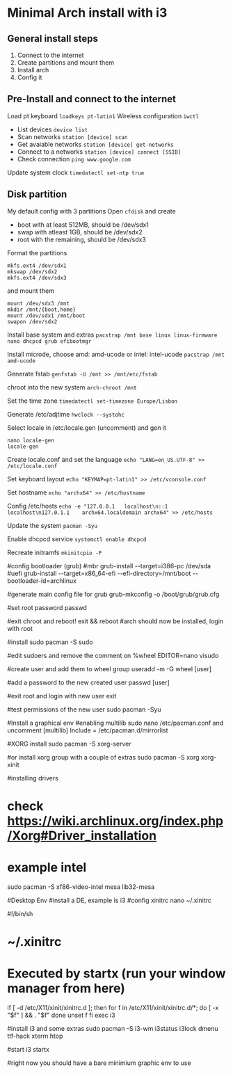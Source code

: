 # Minimal Arch install with i3
## General install steps
1. Connect to the internet
2. Create partitions and mount them
3. Install arch 
4. Config it

## Pre-Install and connect to the internet
Load pt keyboard
``` loadkeys pt-latin1 ```
Wireless configuration
```iwctl ```
* List devices
```device list```
* Scan networks
```station [device] scan```
* Get avaiable networks
```station [device] get-networks```
* Connect to a networks
```station [device] connect [SSID]```
* Check connection
```ping www.google.com```

Update system clock
```timedatectl set-ntp true```

## Disk partition
My default config with 3 partitions
Open ```cfdisk``` and create
* boot with at least 512MB, should be /dev/sdx1
* swap with atleast 1GB, should be /dev/sdx2
* root with the remaining, should be /dev/sdx3

Format the partitions 
```
mkfs.ext4 /dev/sdx1
mkswap /dev/sdx2
mkfs.ext4 /dev/sdx3
``` 
and mount them
```
mount /dev/sdx3 /mnt
mkdir /mnt/{boot,home}
mount /dev/sdx1 /mnt/boot
swapon /dev/sdx2 
```
Install base system and extras 
```pacstrap /mnt base linux linux-firmware nano dhcpcd grub efibootmgr```

Install microde, choose amd: amd-ucode or intel: intel-ucode
```pacstrap /mnt amd-ucode```

Generate fstab
```genfstab -U /mnt >> /mnt/etc/fstab```

chroot into the new system
```arch-chroot /mnt```

Set the time zone
```timedatectl set-timezone Europe/Lisbon```

Generate /etc/adjtime
```hwclock --systohc```

Select locale in /etc/locale.gen (uncomment) and gen it
```
nano locale-gen
locale-gen
```
Create locale.conf and set the language
```echo "LANG=en_US.UTF-8" >> /etc/locale.conf```

Set keyboard layout
```echo "KEYMAP=pt-latin1" >> /etc/vconsole.conf```

Set hostname
```echo "archx64" >> /etc/hostname```

Config /etc/hosts
```echo -e "127.0.0.1	localhost\n::1		localhost\n127.0.1.1	archx64.localdomain	archx64" >> /etc/hosts```

Update the system
```pacman -Syu```

Enable dhcpcd service
```systemctl enable dhcpcd```

Recreate initramfs
```mkinitcpio -P```

#config bootloader (grub)
#mbr
grub-install --target=i386-pc /dev/sda
#uefi
grub-install --target=x86_64-efi --efi-directory=/mnt/boot --bootloader-id=archlinux

#generate main config file for grub
grub-mkconfig -o /boot/grub/grub.cfg

#set root password
passwd

#exit chroot and reboot!
exit && reboot
#arch should now be installed, login with root

#install sudo
pacman -S sudo

#edit sudoers and remove the comment on %wheel
EDITOR=nano visudo

#create user and add them to wheel group
useradd -m -G wheel [user]

#add a password to the new created user
passwd [user]

#exit root and login with new user
exit

#test permissions of the new user
sudo pacman -Syu

#Install a graphical env
#enabling multilib
sudo nano /etc/pacman.conf and uncomment 
[multilib]
Include = /etc/pacman.d/mirrorlist

#XORG install
sudo pacman -S xorg-server

#or install xorg group with a couple of extras
sudo pacman -S xorg xorg-xinit 

#installing drivers
# check https://wiki.archlinux.org/index.php/Xorg#Driver_installation 
# example intel
sudo pacman -S xf86-video-intel mesa lib32-mesa

#Desktop Env
#install a DE, example is i3
#config xinitrc
nano ~/.xinitrc

#!/bin/sh
#
# ~/.xinitrc
#
# Executed by startx (run your window manager from here)

if [ -d /etc/X11/xinit/xinitrc.d ]; then
  for f in /etc/X11/xinit/xinitrc.d/*; do
    [ -x "$f" ] && . "$f"
  done
  unset f
fi
exec i3

#install i3 and some extras
sudo pacman -S i3-wm i3status i3lock dmenu ttf-hack xterm htop

#start i3
startx

#right now you should have a bare minimium graphic env to use
